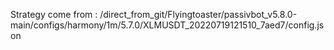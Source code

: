 Strategy come from : /direct_from_git/Flyingtoaster/passivbot_v5.8.0-main/configs/harmony/1m/5.7.0/XLMUSDT_20220719121510_7aed7/config.json